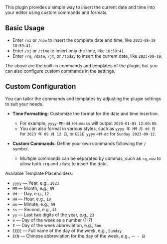 This plugin provides a simple way to insert the current date and time into your editor using custom commands and formats.

## Basic Usage

- Enter `/xz` or `/now` to insert the complete date and time, like `2023-08-19 18:59:41`.
- Enter `/sj` or `/time` to insert only the time, like `18:59:41`.
- Enter `/rq`, `/date`, `/jt`, or `/today` to insert the current date, like `2023-08-19`.

The above are the built-in commands and templates of the plugin, but you can also configure custom commands in the settings.

## Custom Configuration

You can tailor the commands and templates by adjusting the plugin settings to suit your needs.


- **Time Formatting**: Customize the format for the date and time insertion.
  - For example, `yyyy-MM-dd HH:mm:ss` will output `2020-01-01 12:00:00`.
  - You can also format in various styles, such as `yyyy 年 MM 月 dd 日` for `2023 年 09 月 12 日`, or `EEEE yyyy-MM-dd` for `Sunday 2023-09-12`.


- **Custom Commands**: Define your own commands following the `/` symbol.
  - Multiple commands can be separated by commas, such as `rq,now` to allow both `/rq` and `/date` to insert the date.

Available Template Placeholders:

- `yyyy` — Year, e.g., `2023`
- `MM` — Month, e.g., `09`
- `dd` — Day, e.g., `12`
- `HH` — Hour, e.g., `18`
- `mm` — Minute, e.g., `59`
- `ss` — Second, e.g., `41`
- `yy` — Last two digits of the year, e.g., `23`
- `e` — Day of the week as a number (1-7)
- `E` — Day of the week abbreviation, e.g., `Sun`
- `EEEE` — Full name of the day of the week, e.g., `Sunday`
- `ECN` — Chinese abbreviation for the day of the week, e.g., `一 - 日`